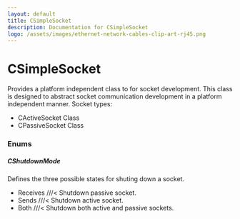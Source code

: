 ```yaml
---
layout: default
title: CSimpleSocket
description: Documentation for CSimpleSocket
logo: /assets/images/ethernet-network-cables-clip-art-rj45.png
---
```

# CSimpleSocket
Provides a platform independent class to for socket development. This class is designed to abstract socket communication development in a
platform independent manner. Socket types:
- CActiveSocket Class
- CPassiveSocket Class

### Enums
##### CShutdownMode
Defines the three possible states for shuting down a socket.
- Receives ///< Shutdown passive socket.
- Sends    ///< Shutdown active socket.
- Both     ///< Shutdown both active and passive sockets.
